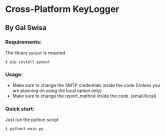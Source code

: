 # Cross-Platform KeyLogger
## By Gal Swisa
### Requirements:
The library `pynput` is required
```
$ pip install pynput
```

### Usage:
* Make sure to change the SMTP credentials inside the code (Unless you are planning on using the local option only)
* Make sure to change the report_method inside the code. (email/local)

### Quick start:
Just run the python script
```
$ python3 main.py
```

